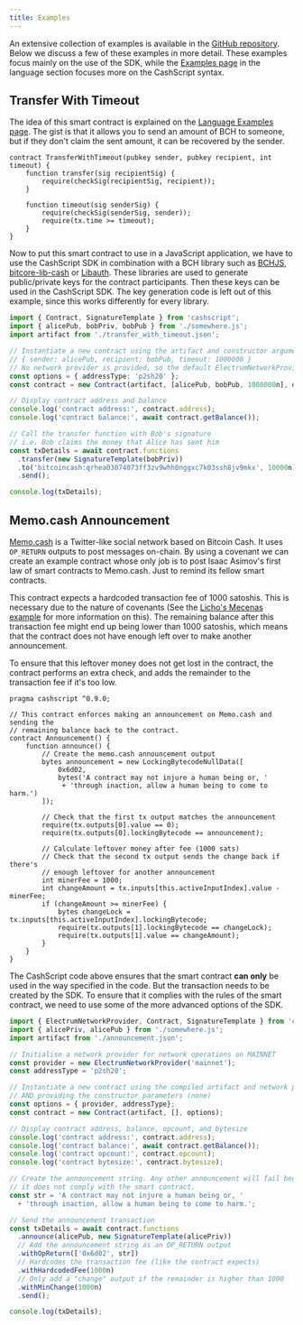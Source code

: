 ```yaml
---
title: Examples
---
```


An extensive collection of examples is available in the [GitHub repository][github-examples]. Below we discuss a few of these examples in more detail. These examples focus mainly on the use of the SDK, while the [Examples page](/docs/language/examples) in the language section focuses more on the CashScript syntax.

## Transfer With Timeout
The idea of this smart contract is explained on the [Language Examples page](/docs/language/examples#transfer-with-timeout). The gist is that it allows you to send an amount of BCH to someone, but if they don't claim the sent amount, it can be recovered by the sender.


```solidity title="TransferWithTimeout.cash"
contract TransferWithTimeout(pubkey sender, pubkey recipient, int timeout) {
    function transfer(sig recipientSig) {
        require(checkSig(recipientSig, recipient));
    }

    function timeout(sig senderSig) {
        require(checkSig(senderSig, sender));
        require(tx.time >= timeout);
    }
}
```

Now to put this smart contract to use in a JavaScript application, we have to use the CashScript SDK in combination with a BCH library such as [BCHJS][bchjs], [bitcore-lib-cash][bitcore] or [Libauth][libauth]. These libraries are used to generate public/private keys for the contract participants. Then these keys can be used in the CashScript SDK. The key generation code is left out of this example, since this works differently for every library.

```ts title="TransferWithTimeout.js"
import { Contract, SignatureTemplate } from 'cashscript';
import { alicePub, bobPriv, bobPub } from './somewhere.js';
import artifact from './transfer_with_timeout.json';

// Instantiate a new contract using the artifact and constructor arguments:
// { sender: alicePub, recipient: bobPub, timeout: 1000000 }
// No network provider is provided, so the default ElectrumNetworkProvider is used
const options = { addressType: 'p2sh20' };
const contract = new Contract(artifact, [alicePub, bobPub, 1000000n], options);

// Display contract address and balance
console.log('contract address:', contract.address);
console.log('contract balance:', await contract.getBalance());

// Call the transfer function with Bob's signature
// i.e. Bob claims the money that Alice has sent him
const txDetails = await contract.functions
  .transfer(new SignatureTemplate(bobPriv))
  .to('bitcoincash:qrhea03074073ff3zv9whh0nggxc7k03ssh8jv9mkx', 10000n)
  .send();

console.log(txDetails);
```

## Memo.cash Announcement
[Memo.cash](https://memo.cash) is a Twitter-like social network based on Bitcoin Cash. It uses `OP_RETURN` outputs to post messages on-chain. By using a covenant we can create an example contract whose only job is to post Isaac Asimov's first law of smart contracts to Memo.cash. Just to remind its fellow smart contracts.

This contract expects a hardcoded transaction fee of 1000 satoshis. This is necessary due to the nature of covenants (See the [Licho's Mecenas example](/docs/language/examples#lichos-mecenas) for more information on this). The remaining balance after this transaction fee might end up being lower than 1000 satoshis, which means that the contract does not have enough left over to make another announcement.

To ensure that this leftover money does not get lost in the contract, the contract performs an extra check, and adds the remainder to the transaction fee if it's too low.

```solidity title="Announcement.cash"
pragma cashscript ^0.9.0;

// This contract enforces making an announcement on Memo.cash and sending the
// remaining balance back to the contract.
contract Announcement() {
    function announce() {
        // Create the memo.cash announcement output
        bytes announcement = new LockingBytecodeNullData([
            0x6d02,
            bytes('A contract may not injure a human being or, '
             + 'through inaction, allow a human being to come to harm.')
        ]);

        // Check that the first tx output matches the announcement
        require(tx.outputs[0].value == 0);
        require(tx.outputs[0].lockingBytecode == announcement);

        // Calculate leftover money after fee (1000 sats)
        // Check that the second tx output sends the change back if there's
        // enough leftover for another announcement
        int minerFee = 1000;
        int changeAmount = tx.inputs[this.activeInputIndex].value - minerFee;
        if (changeAmount >= minerFee) {
            bytes changeLock = tx.inputs[this.activeInputIndex].lockingBytecode;
            require(tx.outputs[1].lockingBytecode == changeLock);
            require(tx.outputs[1].value == changeAmount);
        }
    }
}
```

The CashScript code above ensures that the smart contract **can only** be used in the way specified in the code. But the transaction needs to be created by the SDK. To ensure that it complies with the rules of the smart contract, we need to use some of the more advanced options of the SDK.

```ts title="Announcement.js"
import { ElectrumNetworkProvider, Contract, SignatureTemplate } from 'cashscript';
import { alicePriv, alicePub } from './somewhere.js';
import artifact from './announcement.json';

// Initialise a network provider for network operations on MAINNET
const provider = new ElectrumNetworkProvider('mainnet');
const addressType = 'p2sh20';

// Instantiate a new contract using the compiled artifact and network provider
// AND providing the constructor parameters (none)
const options = { provider, addressType};
const contract = new Contract(artifact, [], options);

// Display contract address, balance, opcount, and bytesize
console.log('contract address:', contract.address);
console.log('contract balance:', await contract.getBalance());
console.log('contract opcount:', contract.opcount);
console.log('contract bytesize:', contract.bytesize);

// Create the announcement string. Any other announcement will fail because
// it does not comply with the smart contract.
const str = 'A contract may not injure a human being or, '
  + 'through inaction, allow a human being to come to harm.';

// Send the announcement transaction
const txDetails = await contract.functions
  .announce(alicePub, new SignatureTemplate(alicePriv))
  // Add the announcement string as an OP_RETURN output
  .withOpReturn(['0x6d02', str])
  // Hardcodes the transaction fee (like the contract expects)
  .withHardcodedFee(1000n)
  // Only add a "change" output if the remainder is higher than 1000
  .withMinChange(1000n)
  .send();

console.log(txDetails);
```

[bitbox]: https://developer.bitcoin.com/bitbox/
[electrum-cash]: https://www.npmjs.com/package/electrum-cash
[fullstack]: https://fullstack.cash/
[bchjs]: https://bchjs.fullstack.cash/
[bitcore]: https://github.com/bitpay/bitcore/tree/master/packages/bitcore-lib-cash
[libauth]: https://libauth.org/
[github-examples]: https://github.com/CashScript/cashscript/tree/master/examples

